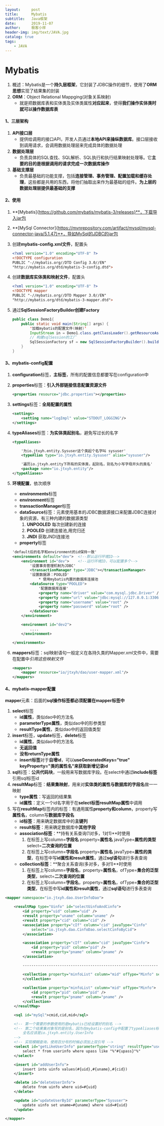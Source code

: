 ```yaml
---
layout:     post                    
title:      Mybatis
subtitle:   Java框架               
date:       2019-11-07               
author:     极客小祥                      
header-img: img/text/JAVA.jpg   
catalog: true                        
tags: 
    - JAVA
---
```


# Mybatis
1. 概述：Mybatis是一个**持久层框架**，它封装了JDBC操作的细节，使用了**ORM思想**实现了结果集的封装
2. **ORM**：Object Relational Mappging\(对象关系映射\)
    * 就是把数据库表和实体类及实体类属性**对应起来**，使得**我们操作实体类时就可以操作数据库表**

#### 1、三层架构
1. **API接口层**
    * 提供给调用的接口API，开发人员通过**本地API来操纵数据库**。接口层接收到调用请求，会调用数据处理层来完成具体的数据处理
2. **数据处理层**
    * 负责具体的SQL查找、SQL解析、SQL执行和执行结果映射处理等。它**主要的目的是根据调用的请求完成一次数据库操作**
3. **基础支撑层**
    * 负责最基础的功能支撑，包括**连接管理、事务管理、配置加载和缓存处理**，这些都是共用的东西，将他们抽取出来作为最基础的组件。**为上层的数据处理层提供最基础的支撑**

#### 2、使用
1. **[Mybatis]{https://github.com/mybatis/mybatis-3/releases}**，下载导入jar包
2. **[MySql Connector]{https://mvnrepository.com/artifact/mysql/mysql-connector-java/5.1.47}**，导如MySql的JDBC的jar包
3. 创建**mybatis-config.xml文件**，配置头

    ```xml
    <?xml version="1.0" encoding="UTF-8" ?>
    <!DOCTYPE configuration
    PUBLIC "-//mybatis.org//DTD Config 3.0//EN"
    "http://mybatis.org/dtd/mybatis-3-config.dtd">
    ```

4. 创建**数据库实体类和映射文件**，配置头

    ```xml
    <?xml version="1.0" encoding="UTF-8" ?>
    <!DOCTYPE mapper
    PUBLIC "-//mybatis.org//DTD Mapper 3.0//EN"
    "http://mybatis.org/dtd/mybatis-3-mapper.dtd">
    ```

5. 通过**SqlSessionFactoryBuilder创建Factory**

    ```java
    public class Demo1{
        public static void main(String[] args) {
            '加载mybatis的配置文件(映射)'
            InputStream in = Demo1.class.getClassLoader().getResourceAsStream("mybatis-config.xml");
            // 构建sqlSession的工厂
            SqlSessionFactory sf = new SqlSessionFactoryBuilder().build(in);
        }
    }
    ```

#### 3、mybatis-config配置
1. **configuration**标签，**主标签**，所有的配置信息都要写在configuration中
2. **properties**标签：**引入外部链接信息配置资源文件** 

    ```xml
    <properties resource="jdbc.properties"></properties>
    ```

3. **settings**标签：**全局配置的属性**

    ```xml
    <settings>
        <setting name="logImpl" value="STDOUT_LOGGING"/>
    </settings>
    ```

4. **typeAliases**标签：**为实体类起别名**，避免写过长的名字

    ```xml
    <typeAliases>

        '为io.jtxyh.entity.Sysuser这个类起个名字叫 sysuser'
        <typeAlias type="io.jtxyh.entity.Sysuser" alias="sysuser"/>

        '遍历io.jtxyh.entity下所有的实体类，起别名，别名为小写字母开头的类名'
        <package name="io.jtxyh.entity"/>
    </typeAliases>
    ```

5. **环境配置**，依次顺序
    * **environments**标签
    * **environment**标签
    * **transactionManager**标签
    * **dataSource**标签：元素使用基本的JDBC数据源接口来配置JDBC连接对象的资源，有三种内建的数据源类型
        1. **UNPOOLED** 每次创建新的连接
        2. **POOLED** 创建连接池,用完归还
        3. **JNDI** 获取JNDI连接池
    * **property**标签

    ```xml
    'default后的名字和environment的id保持一致'
    <environments default="dev">  <!--默认运行环境ID-->
        <environment id="dev">    <!--运行环境ID，可以配置多个-->  
            '设置事务管理机制为JDBC'
            <transactionManager type="JDBC"></transactionManager>
            '设置数据源：POOLED'
                * 使用mybatis内置的数据库连接池
            <dataSource type="POOLED">
                '配置数据库连接'
                <property name="driver" value="com.mysql.jdbc.Driver" />
                <property name="url" value="jdbc:mysql://127.0.0.1:3306/mybatis" />
                <property name="username" value="root" />
                <property name="password" value="root" />
            </dataSource>
        </environment>

        <environment id="dev2"> 
            ....
        </environment>

    </environments>
    ```

6. **mappers**标签：sql映射语句一般定义在各持久类的Mapper.xml文件中，需要在配置中*引用这些映射文件*

    ```xml
    <mappers>
        <mapper resource="io/jtxyh/dao/user-mapper.xml"/>
    </mappers>
    ```

#### 4、mybatis-mapper配置

**mapper**元素：后面的**sql操作标签都必须配置在mapper标签中**

1. **select**标签
    * **id属性**，类似dao中的方法名
    * **parameterType属性**，类似dao中的形参类型
    * **resultType属性**，类似dao中的返回值类型
2. **insert**标签，**update**标签，**delete**标签
    * **id属性**，类似dao中的方法名
    * **无返回值**
    * **没有returnType属性**
    * **insert标签**对于**自增id**，可以**useGeneratedKeys="true" keyProperty="类的属性名"来获取新增记录id**
3. **sql**标签：**公共代码块**，一般用来写数据库字段。在select中通过**include标签**引用sql标签id
4. **resultMap**标签：**结果集映射**，用来对**实体类的属性与数据库的字段名**做一一映射
    * **type属性**：写返回的结果集
    * **id属性**：定义一个id名字用于在**select标签resultMap属性**中调用
5. 写在**resultMap**标签内的标签：有通用属性**property和column**，property写**属性名**，column写**数据库字段名**
    * **id标签**：用来确定数据库中的**主键列**
    * **result标签**：用来确定数据库中**其他字段**
    * **association标签**：**持有关系查询\(1对多，1对1\)**时使用
        1. 在标签上写column=**字段名**  property=**属性名** javaType=**属性的类型** select=**二次查询的位置**
        2. 在标签上写column=**字段名**  property=**属性名** javaType=**属性的类型**，在标签中写**id属性和result属性**，通过**sql语句**进行多表查询
    * **collection标签**：**聚合关系查询\(多对多，多对1\)**时使用
        1. 在标签上写column=**字段名**，property=**属性名**，ofType=**集合的泛型类型**，select=**二次查询的位置**
        2. 在标签上写column=**字段名**，property=**属性名**，ofType=**集合的泛型类型**，在标签中写**id属性和result属性**，通过**sql语句**进行多表查询

```xml
<mapper namespace="io.jtxyh.dao.UserInfoDao">

    <resultMap type="Uinfo" id="selectUinfoAndCinfo">
        <id property="uid" column="uid" />
        <result property="uname" column="uname" />
        <result property="cid" column="cid" />
        <association property="cIf" column="cid" javaType="Cinfo"
            select="io.jtxyh.dao.CinfoDao.selectCinfoByCid">
        </association>

        <association property="cIf" column="cid" javaType="Cinfo">
            <id property="pid" column="pid" />
            <result property="pname" column="pname" />
        </association>

        --------------------------------------------------------------

        <collection property="minfoList" column="mid" ofType="Minfo" select="io.jtxyh.dao.MinfoDao.selectMinfoByMid">
        </collection>
        
        <collection property="minfoList" column="mid" ofType="Minfo">
            <id property="pid" column="pid" />
            <result property="pname" column="pname" />
        </collection>
    </resultMap>

    <sql id="mySql">cmid,cid,mid</sql>

    <!-- 第一个需要的参数使用的是mybatis已经设置好的别名 -->
    <!-- 第二个结果集对象写的是别名，因为在mybatis-config中配置了typeAliases标签，里面配置了别名
        全名应该是io.jtxyh.entity.UserInfo
    -->
    <!-- 实现模糊查询，使用百分号的时候必须加上双引号 -->
    <select id="getLikeUserInfo" parameterType="string" resultType="userInfo">
        select * from userinfo where upass like "%"#{upass}"%"
    </select>

    <insert id="addUserInfo">
        insert into uinfo values(#{uid},#{uname},#{cid})
    </insert>

    <delete id="deleteUserInfo">
        delete from uinfo where uid=#{uid}
    </delete>

    <update id="updateUserById" parameterType="Sysuser">
        update uinfo set uname=#{uname} where uid=#{uid}
    </update>

</mapper>
```


